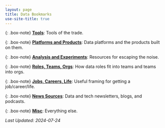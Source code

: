 ```yaml
---
layout: page
title: Data Bookmarks
use-site-title: true
---
```


{: .box-note}
[**Tools**](https://pdtenpas.github.io/pages/bookmarks/tools/): Tools of the trade.

{: .box-note}
[**Platforms and Products**](https://pdtenpas.github.io/pages/bookmarks/platforms_products/): Data platforms and the products built on them.

{: .box-note}
[**Analysis and Experiments**](https://pdtenpas.github.io/pages/bookmarks/analysis_experiments/): Resources for escaping the noise.

{: .box-note}
[**Roles, Teams, Orgs**](https://pdtenpas.github.io/pages/bookmarks/roles_teams_orgs/): How data roles fit into teams and teams into orgs.

{: .box-note}
[**Jobs, Careers, Life**](https://pdtenpas.github.io/pages/bookmarks/jobs_careers_life/): Useful framing for getting a job/career/life.

{: .box-note}
[**News Sources**](https://pdtenpas.github.io/pages/bookmarks/sources/): Data and tech newsletters, blogs, and podcasts.

{: .box-note}
[**Misc**](https://pdtenpas.github.io/pages/bookmarks/misc/): Everything else.

*Last Updated: 2024-07-24*
